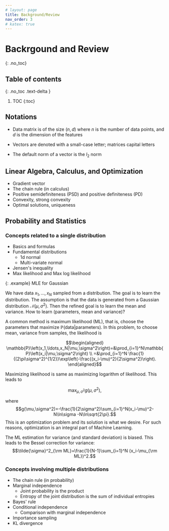 ```yaml
---
# layout: page
title: Background/Review
nav_order: 3
# katex: true
---
```


# Backrgound and Review
{: .no_toc}

## Table of contents
{: .no_toc .text-delta }

1. TOC
{:toc}

## Notations

- Data matrix is of the size $(n,d)$ where $n$ is the number of data points, and $d$ is the dimension of the features

- Vectors are denoted with a small-case letter; matrices capital letters
- The default norm of a vector is the $l_2$ norm

## Linear Algebra, Calculus, and Optimization

- Gradient vector
- The chain rule (in calculus)
- Positive semidefiniteness (PSD) and positive definiteness (PD)
- Convexity, strong convexity
- Optimal solutions, uniqueness

## Probability and Statistics

### Concepts related to a single distribution

- Basics and formulas
- Fundamental distributions
  - 1d normal
  - Multi-variate normal
- Jensen's inequality
- Max likelihood and Max log likelihood

{: .example}
MLE for Gaussian

We have data $x_1,\ldots,x_N$ sampled from a distribution. The goal is
to learn the distribution. The assumption is that the data is generated
from a Gaussian distribution $\mathcal{N}(\mu,\sigma^2)$. Then the
refined goal is to learn the mean and variance. How to learn
(parameters, mean and variance)?

A common method is maximum likelihood (ML), that is, choose the
parameters that maximize $\mathbb{P}(\text{data}|\text{parameters})$. In
this problem, to choose mean, variance from samples, the likelihood is

$$\begin{aligned}
    \mathbb{P}\left(x_1,\ldots,x_N|\mu,\sigma^2\right)=&\prod_{i=1}^N\mathbb{P}\left(x_i|\mu,\sigma^2\right) \\
    =&\prod_{i=1}^N \frac{1}{(2\pi\sigma^2)^{1/2}}\exp\left(-\frac{(x_i-\mu)^2}{2\sigma^2}\right).
\end{aligned}$$

Maximizing likelihood is same as maximizing logarithm of
likelihood. This leads to

$$\max_{\mu,\sigma^2} g(\mu,\sigma^2),$$

where $$g(\mu,\sigma^2)=-\frac{1}{2\sigma^2}\sum_{i=1}^N(x_i-\mu)^2-N\ln\sigma -N\ln\sqrt{2\pi}.$$
This is an optimization problem and its solution is what we desire. For
such reasons, optimization is an integral part of Machine Learning.

The ML estimation for variance (and standard deviation) is biased. This
leads to the Bessel correction for variance:
$$\tilde{\sigma}^2_{\rm ML}=\frac{1}{N-1}\sum_{i=1}^N (x_i-\mu_{\rm ML})^2.$$

### Concepts involving multiple distributions

- The chain rule (in probability)
- Marginal independence
  - Joint probability is the product
  - Entropy of the joint distribution is the sum of individual entropies
- Bayes' rule
- Conditional independence
  - Comparison with marginal independence
- Importance sampling
- KL divergence
